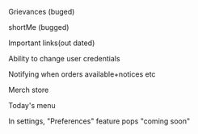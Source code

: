 Grievances (buged)

shortMe (bugged)

Important links(out dated)

Ability to change user credentials

Notifying when orders available+notices etc

Merch store

Today's menu

In settings, "Preferences" feature pops "coming soon"
